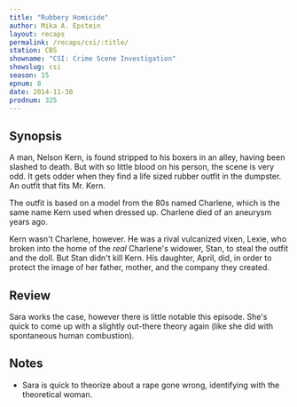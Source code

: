 ```yaml
---
title: "Rubbery Homicide"
author: Mika A. Epstein
layout: recaps
permalink: /recaps/csi/:title/
station: CBS
showname: "CSI: Crime Scene Investigation"
showslug: csi
season: 15
epnum: 8
date: 2014-11-30
prodnum: 325
---
```


## Synopsis

A man, Nelson Kern, is found stripped to his boxers in an alley, having been slashed to death. But with so little blood on his person, the scene is very odd. It gets odder when they find a life sized rubber outfit in the dumpster. An outfit that fits Mr. Kern.

The outfit is based on a model from the 80s named Charlene, which is the same name Kern used when dressed up. Charlene died of an aneurysm years ago.

Kern wasn't Charlene, however. He was a rival vulcanized vixen, Lexie, who broken into the home of the *real* Charlene's widower, Stan, to steal the outfit and the doll. But Stan didn't kill Kern. His daughter, April, did, in order to protect the image of her father, mother, and the company they created.

## Review

Sara works the case, however there is little notable this episode. She's quick to come up with a slightly out-there theory again (like she did with spontaneous human combustion).

## Notes

* Sara is quick to theorize about a rape gone wrong, identifying with the theoretical woman.
